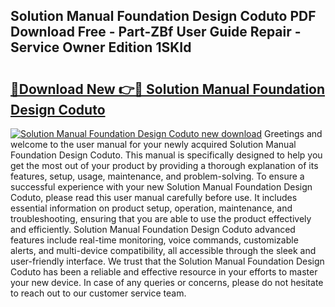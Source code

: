 ## Solution Manual Foundation Design Coduto PDF Download Free - Part-ZBf User Guide Repair - Service Owner Edition 1SKId

# <h2><a href="http://bc52420.oget.top/?id=Solution+Manual+Foundation+Design+Coduto">🔗Download New 👉🔴 Solution Manual Foundation Design Coduto</a></h2>

[![Solution Manual Foundation Design Coduto new download](https://i.imgur.com/5g1atiW.png)](http://bc52420.oget.top/?id=Solution+Manual+Foundation+Design+Coduto)
Greetings and welcome to the user manual for your newly acquired Solution Manual Foundation Design Coduto. This manual is specifically designed to help you get the most out of your product by providing a thorough explanation of its features, setup, usage, maintenance, and problem-solving. To ensure a successful experience with your new Solution Manual Foundation Design Coduto, please read this user manual carefully before use. It includes essential information on product setup, operation, maintenance, and troubleshooting, ensuring that you are able to use the product effectively and efficiently. Solution Manual Foundation Design Coduto advanced features include real-time monitoring, voice commands, customizable alerts, and multi-device compatibility, all accessible through the sleek and user-friendly interface. We trust that the Solution Manual Foundation Design Coduto has been a reliable and effective resource in your efforts to master your new device. In case of any queries or concerns, please do not hesitate to reach out to our customer service team.
